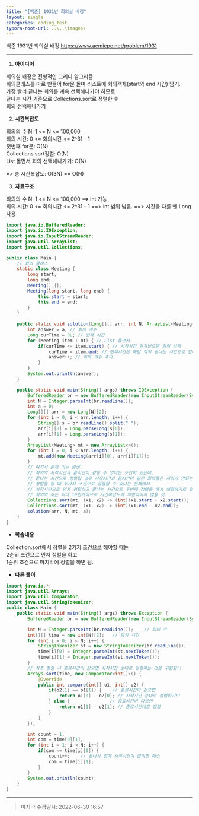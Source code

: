 ```yaml
---
title: "[백준] 1931번 회의실 배정"
layout: single
categories: coding_test
typora-root-url: ..\..\images\
---
```


백준 1931번 회의실 배정
https://www.acmicpc.net/problem/1931

------



1. **아이디어**

회의실 배정은 전형적인 그리디 알고리즘.<br>회의클래스를 따로 만들어 for문 돌며 리스트에 회의객체(start와 end 시간) 담기.<br>가장 빨리 끝나는 회의를 계속 선택해나가야 하므로<br>끝나는 시간 기준으로 Collections.sort로 정렬한 후<br>회의 선택해나가기<br>

2. **시간복잡도**

회의의 수 N: 1 <= N <= 100,000<br>회의 시간: 0 <= 회의시간 <= 2^31 - 1<br>첫번째 for문: O(N)<br>Collections.sort정렬: O(N)<br>List 돌면서 회의 선택해나가기: O(N)

=> 총 시간복잡도: O(3N) == O(N)

3. **자료구조**

회의의 수 N: 1 <= N <= 100,000  ==>  int 가능<br>회의 시간: 0 <= 회의시간 <= 2^31 - 1 ==> int 범위 넘음. ==> 시간을 다룰 땐 Long 사용<br>

```java
import java.io.BufferedReader;
import java.io.IOException;
import java.io.InputStreamReader;
import java.util.ArrayList;
import java.util.Collections;

public class Main {
    // 회의 클래스
    static class Meeting {
        long start;
        long end;
        Meeting() {};
        Meeting(long start, long end) {
            this.start = start;
            this.end = end;
        }
    }
    
    public static void solution(Long[][] arr, int N, ArrayList<Meeting> mt, int a) {
        int answer = a; // 회의 개수
        Long curTime = 0L; // 현재 시간
        for (Meeting item : mt) { // List 돌면서
            if(curTime <= item.start) { // 시작시간 안지났으면 회의 선택
                curTime = item.end; // 현재시간은 해당 회의 끝나는 시간으로 업데이트
                answer++; // 회의 개수 추가
            }
        }
        System.out.println(answer);
    }

    public static void main(String[] args) throws IOException {
        BufferedReader br = new BufferedReader(new InputStreamReader(System.in));
        int N = Integer.parseInt(br.readLine());
        int a = 0;
        Long[][] arr = new Long[N][2];
        for (int i = 0; i < arr.length; i++) {
            String[] s = br.readLine().split(" ");
            arr[i][0] = Long.parseLong(s[0]);
            arr[i][1] = Long.parseLong(s[1]);
        }
        ArrayList<Meeting> mt = new ArrayList<>();
        for (int i = 0; i < arr.length; i++) {
            mt.add(new Meeting(arr[i][0], arr[i][1]));
        }
        // 여기서 문제 이슈 발생.
        // 회의의 시작시간과 끝시간이 같을 수 있다는 조건이 있는데,
        // 끝나는 시간으로 정렬할 경우 시작시간과 끝시간이 같은 회의들은 처리가 안되는 경우 발생
        // 정렬을 할 때 두가지 조건으로 정렬할 수 있냐는 문제에서
        // 시작시간으로 먼저 정렬하고 끝나는 시간으로 두번째 정렬을 해서 해결하기로 결정함
        // 회의의 수는 최대 10만개이므로 시간복잡도에 치명적이지 않을 것
        Collections.sort(mt, (x1, x2) -> (int)(x1.start - x2.start));
        Collections.sort(mt, (x1, x2) -> (int)(x1.end - x2.end));
        solution(arr, N, mt, a);
    }
}
```

- **학습내용**

Collection.sort에서 정렬을 2가지 조건으로 해야할 때는<br>2순위 조건으로 먼저 정렬을 하고<br>1순위 조건으로 마지막에 정렬을 하면 됨.



- **다른 풀이**

```java
import java.io.*;
import java.util.Arrays;
import java.util.Comparator;
import java.util.StringTokenizer;
public class Main {
	public static void main(String[] args) throws Exception {
		BufferedReader br = new BufferedReader(new InputStreamReader(System.in));

		int N = Integer.parseInt(br.readLine());	// 회의 수
		int[][] time = new int[N][2];	// 회의 시간
		for (int i = 0; i < N; i++) {
			StringTokenizer st = new StringTokenizer(br.readLine());
			time[i][0] = Integer.parseInt(st.nextToken());
			time[i][1] = Integer.parseInt(st.nextToken());
		}
		// 최초 정렬 시 종료시간이 같으면 시작시간 순대로 정렬하는 것을 구현함!!
		Arrays.sort(time, new Comparator<int[]>() {
			@Override
			public int compare(int[] o1, int[] o2) {
				if(o2[1] == o1[1]) {	// 종료시간이 같으면
					return o1[0] - o2[0]; // 시작시간 순대로 정렬하기!!
                } else {               // 종료시간이 다르면
                    return o1[1] - o2[1]; // 종료시간대로 정렬
                }
			}
		});

		int count = 1;
		int com = time[0][1];
		for (int i = 1; i < N; i++) {
			if(com <= time[i][0]) {
				count++;	// 끝나기 전에 시작시간이 잡히면 패스
				com = time[i][1];
			}
		}
		System.out.println(count);
	}
}
```

------

> 마지막 수정일시: 2022-06-30 16:57